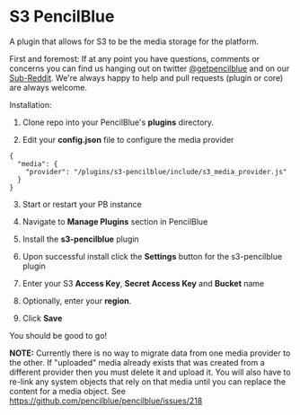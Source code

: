 S3 PencilBlue
==

A plugin that allows for S3 to be the media storage for the platform.

First and foremost:  If at any point you have questions, comments or concerns you can find us hanging out on 
twitter [@getpencilblue](https://twitter.com/GetPencilBlue) and on our 
[Sub-Reddit](http://www.reddit.com/domain/pencilblue.org/).  We're always happy to help and pull requests (plugin 
or core) are always welcome. 

Installation:

1) Clone repo into your PencilBlue's **plugins** directory.

2) Edit your **config.json** file to configure the media provider
```
{
  "media": {
    "provider": "/plugins/s3-pencilblue/include/s3_media_provider.js"
  }
}
```
3) Start or restart your PB instance

4) Navigate to **Manage Plugins** section in PencilBlue

5) Install the **s3-pencilblue** plugin

6) Upon successful install click the **Settings** button for the s3-pencilblue plugin

7) Enter your S3 **Access Key**, **Secret Access Key** and **Bucket** name

8) Optionally, enter your **region**.

9) Click **Save**

You should be good to go!

**NOTE:**
Currently there is no way to migrate data from one media provider to the other.  If "uploaded" media already exists 
that was created from a different provider then you must delete it and upload it.  You will also have to re-link any 
system objects that rely on that media until you can replace the content for a media object.  See 
https://github.com/pencilblue/pencilblue/issues/218
